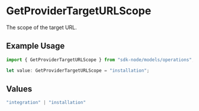 # GetProviderTargetURLScope

The scope of the target URL.

## Example Usage

```typescript
import { GetProviderTargetURLScope } from "sdk-node/models/operations";

let value: GetProviderTargetURLScope = "installation";
```

## Values

```typescript
"integration" | "installation"
```